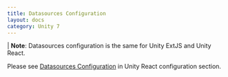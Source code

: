 ```yaml
---
title: Datasources Configuration
layout: docs
category: Unity 7
---
```

| **Note**: Datasources configuration is the same for Unity ExtJS and Unity React.

Please see [Datasources Configuration](../../../unity-react/configuration/tags-list/datasources-tag.md) in Unity React configuration section. 
